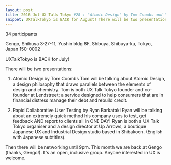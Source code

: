 ```yaml
---
layout: post
title: 2016 Jul-UX Talk Tokyo #28 : "Atomic Design" by Tom Coombs and "Rapid Collaborative UX Testing" by Ryan Barkataki
snippet: UXTalkTokyo is BACK for August! There will be two presentations: 1) From Brazil! CI&T's UX ...
---
```

34 participants

Gengo, Shibuya 3-27-11, Yushin bldg 8F, Shibuya, Shibuya-ku, Tokyo, Japan 150-0002

UXTalkTokyo is BACK for July!

There will be two presentations:
1) Atomic Design by Tom Coombs
Tom will be talking about Atomic Design, a design philosophy that draws parallels between the elements of design and chemistry. Tom is both UX Talk Tokyo founder and co-founder at Lendstreet; a service designed to help consumers that are in financial distress manage their debt and rebuild credit.

2) Rapid Collaborative User Testing by Ryan Barkataki
Ryan will be talking about an extremely quick method his company uses to test, get feedback AND report to clients all in ONE DAY! Ryan is both a UX Talk Tokyo organiser and a design director at Up Arrows, a boutique Japanese UX and Industrial Design studio based in Shibakoen. (English with Japanese subtitles).

Then there will be networking until 9pm. This month we are back at Gengo (thanks, Gengo!). It's an open, inclusive group. Anyone interested in UX is welcome.

